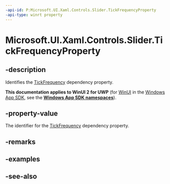 ```yaml
---
-api-id: P:Microsoft.UI.Xaml.Controls.Slider.TickFrequencyProperty
-api-type: winrt property
---
```


<!-- Property syntax
public Windows.UI.Xaml.DependencyProperty TickFrequencyProperty { get; }
-->

# Microsoft.UI.Xaml.Controls.Slider.TickFrequencyProperty

## -description
Identifies the [TickFrequency](slider_tickfrequency.md) dependency property.

**This documentation applies to WinUI 2 for UWP** (for [WinUI](/windows/apps/winui/winui3/) in the [Windows App SDK](/windows/apps/windows-app-sdk/), see the **[Windows App SDK namespaces](/windows/windows-app-sdk/api/winrt/)**).

## -property-value
The identifier for the [TickFrequency](slider_tickfrequency.md) dependency property.

## -remarks

## -examples

## -see-also
